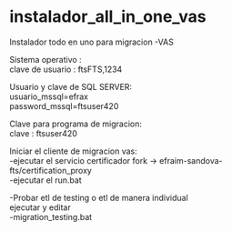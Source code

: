 # instalador_all_in_one_vas
Instalador todo en uno para migracion -VAS <br>

Sistema operativo :<br>
clave de usuario : ftsFTS,1234<br>

Usuario y clave de SQL SERVER:<br>
usuario_mssql=efrax<br>
password_mssql=ftsuser420<br>

Clave para programa de migracion:<br>
clave : ftsuser420<br>

Iniciar el cliente de migracion vas:<br>
-ejecutar el servicio certificador fork -> efraim-sandova-fts/certification_proxy<br>
-ejecutar el run.bat<br>

-Probar etl de testing o etl de manera individual<br>
ejecutar y editar <br>
-migration_testing.bat<br>


